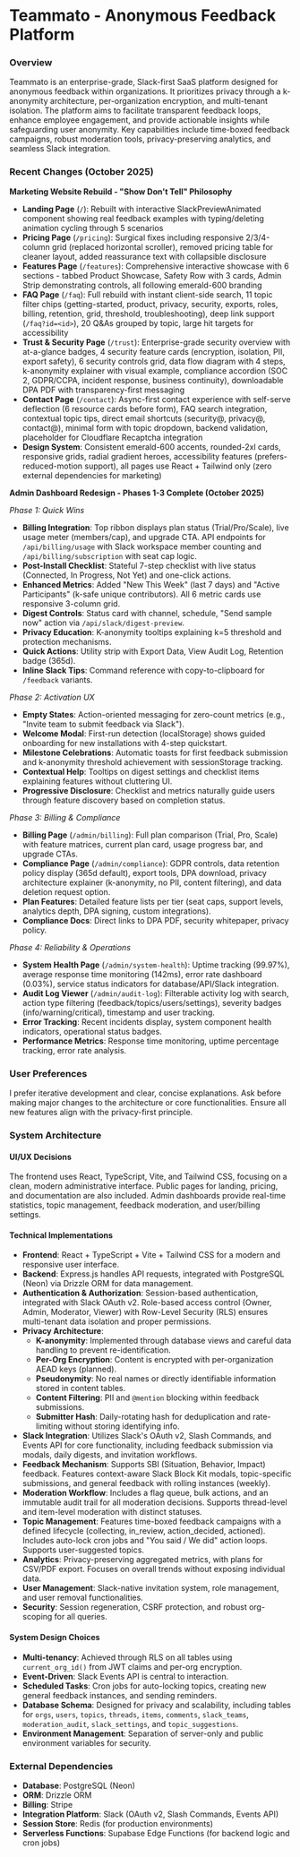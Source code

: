 # Teammato - Anonymous Feedback Platform

### Overview
Teammato is an enterprise-grade, Slack-first SaaS platform designed for anonymous feedback within organizations. It prioritizes privacy through a k-anonymity architecture, per-organization encryption, and multi-tenant isolation. The platform aims to facilitate transparent feedback loops, enhance employee engagement, and provide actionable insights while safeguarding user anonymity. Key capabilities include time-boxed feedback campaigns, robust moderation tools, privacy-preserving analytics, and seamless Slack integration.

### Recent Changes (October 2025)
**Marketing Website Rebuild - "Show Don't Tell" Philosophy**
- **Landing Page** (`/`): Rebuilt with interactive SlackPreviewAnimated component showing real feedback examples with typing/deleting animation cycling through 5 scenarios
- **Pricing Page** (`/pricing`): Surgical fixes including responsive 2/3/4-column grid (replaced horizontal scroller), removed pricing table for cleaner layout, added reassurance text with collapsible disclosure
- **Features Page** (`/features`): Comprehensive interactive showcase with 6 sections - tabbed Product Showcase, Safety Row with 3 cards, Admin Strip demonstrating controls, all following emerald-600 branding
- **FAQ Page** (`/faq`): Full rebuild with instant client-side search, 11 topic filter chips (getting-started, product, privacy, security, exports, roles, billing, retention, grid, threshold, troubleshooting), deep link support (`/faq?id=<id>`), 20 Q&As grouped by topic, large hit targets for accessibility
- **Trust & Security Page** (`/trust`): Enterprise-grade security overview with at-a-glance badges, 4 security feature cards (encryption, isolation, PII, export safety), 6 security controls grid, data flow diagram with 4 steps, k-anonymity explainer with visual example, compliance accordion (SOC 2, GDPR/CCPA, incident response, business continuity), downloadable DPA PDF with transparency-first messaging
- **Contact Page** (`/contact`): Async-first contact experience with self-serve deflection (6 resource cards before form), FAQ search integration, contextual topic tips, direct email shortcuts (security@, privacy@, contact@), minimal form with topic dropdown, backend validation, placeholder for Cloudflare Recaptcha integration
- **Design System**: Consistent emerald-600 accents, rounded-2xl cards, responsive grids, radial gradient heroes, accessibility features (prefers-reduced-motion support), all pages use React + Tailwind only (zero external dependencies for marketing)

**Admin Dashboard Redesign - Phases 1-3 Complete (October 2025)**

*Phase 1: Quick Wins*
- **Billing Integration**: Top ribbon displays plan status (Trial/Pro/Scale), live usage meter (members/cap), and upgrade CTA. API endpoints for `/api/billing/usage` with Slack workspace member counting and `/api/billing/subscription` with seat cap logic.
- **Post-Install Checklist**: Stateful 7-step checklist with live status (Connected, In Progress, Not Yet) and one-click actions.
- **Enhanced Metrics**: Added "New This Week" (last 7 days) and "Active Participants" (k-safe unique contributors). All 6 metric cards use responsive 3-column grid.
- **Digest Controls**: Status card with channel, schedule, "Send sample now" action via `/api/slack/digest-preview`.
- **Privacy Education**: K-anonymity tooltips explaining k=5 threshold and protection mechanisms.
- **Quick Actions**: Utility strip with Export Data, View Audit Log, Retention badge (365d).
- **Inline Slack Tips**: Command reference with copy-to-clipboard for `/feedback` variants.

*Phase 2: Activation UX*
- **Empty States**: Action-oriented messaging for zero-count metrics (e.g., "Invite team to submit feedback via Slack").
- **Welcome Modal**: First-run detection (localStorage) shows guided onboarding for new installations with 4-step quickstart.
- **Milestone Celebrations**: Automatic toasts for first feedback submission and k-anonymity threshold achievement with sessionStorage tracking.
- **Contextual Help**: Tooltips on digest settings and checklist items explaining features without cluttering UI.
- **Progressive Disclosure**: Checklist and metrics naturally guide users through feature discovery based on completion status.

*Phase 3: Billing & Compliance*
- **Billing Page** (`/admin/billing`): Full plan comparison (Trial, Pro, Scale) with feature matrices, current plan card, usage progress bar, and upgrade CTAs.
- **Compliance Page** (`/admin/compliance`): GDPR controls, data retention policy display (365d default), export tools, DPA download, privacy architecture explainer (k-anonymity, no PII, content filtering), and data deletion request option.
- **Plan Features**: Detailed feature lists per tier (seat caps, support levels, analytics depth, DPA signing, custom integrations).
- **Compliance Docs**: Direct links to DPA PDF, security whitepaper, privacy policy.

*Phase 4: Reliability & Operations*
- **System Health Page** (`/admin/system-health`): Uptime tracking (99.97%), average response time monitoring (142ms), error rate dashboard (0.03%), service status indicators for database/API/Slack integration.
- **Audit Log Viewer** (`/admin/audit-log`): Filterable activity log with search, action type filtering (feedback/topics/users/settings), severity badges (info/warning/critical), timestamp and user tracking.
- **Error Tracking**: Recent incidents display, system component health indicators, operational status badges.
- **Performance Metrics**: Response time monitoring, uptime percentage tracking, error rate analysis.

### User Preferences
I prefer iterative development and clear, concise explanations. Ask before making major changes to the architecture or core functionalities. Ensure all new features align with the privacy-first principle.

### System Architecture

#### UI/UX Decisions
The frontend uses React, TypeScript, Vite, and Tailwind CSS, focusing on a clean, modern administrative interface. Public pages for landing, pricing, and documentation are also included. Admin dashboards provide real-time statistics, topic management, feedback moderation, and user/billing settings.

#### Technical Implementations
- **Frontend**: React + TypeScript + Vite + Tailwind CSS for a modern and responsive user interface.
- **Backend**: Express.js handles API requests, integrated with PostgreSQL (Neon) via Drizzle ORM for data management.
- **Authentication & Authorization**: Session-based authentication, integrated with Slack OAuth v2. Role-based access control (Owner, Admin, Moderator, Viewer) with Row-Level Security (RLS) ensures multi-tenant data isolation and proper permissions.
- **Privacy Architecture**:
    - **K-anonymity**: Implemented through database views and careful data handling to prevent re-identification.
    - **Per-Org Encryption**: Content is encrypted with per-organization AEAD keys (planned).
    - **Pseudonymity**: No real names or directly identifiable information stored in content tables.
    - **Content Filtering**: PII and `@mention` blocking within feedback submissions.
    - **Submitter Hash**: Daily-rotating hash for deduplication and rate-limiting without storing identifying info.
- **Slack Integration**: Utilizes Slack's OAuth v2, Slash Commands, and Events API for core functionality, including feedback submission via modals, daily digests, and invitation workflows.
- **Feedback Mechanism**: Supports SBI (Situation, Behavior, Impact) feedback. Features context-aware Slack Block Kit modals, topic-specific submissions, and general feedback with rolling instances (weekly).
- **Moderation Workflow**: Includes a flag queue, bulk actions, and an immutable audit trail for all moderation decisions. Supports thread-level and item-level moderation with distinct statuses.
- **Topic Management**: Features time-boxed feedback campaigns with a defined lifecycle (collecting, in_review, action_decided, actioned). Includes auto-lock cron jobs and "You said / We did" action loops. Supports user-suggested topics.
- **Analytics**: Privacy-preserving aggregated metrics, with plans for CSV/PDF export. Focuses on overall trends without exposing individual data.
- **User Management**: Slack-native invitation system, role management, and user removal functionalities.
- **Security**: Session regeneration, CSRF protection, and robust org-scoping for all queries.

#### System Design Choices
- **Multi-tenancy**: Achieved through RLS on all tables using `current_org_id()` from JWT claims and per-org encryption.
- **Event-Driven**: Slack Events API is central to interaction.
- **Scheduled Tasks**: Cron jobs for auto-locking topics, creating new general feedback instances, and sending reminders.
- **Database Schema**: Designed for privacy and scalability, including tables for `orgs`, `users`, `topics`, `threads`, `items`, `comments`, `slack_teams`, `moderation_audit`, `slack_settings`, and `topic_suggestions`.
- **Environment Management**: Separation of server-only and public environment variables for security.

### External Dependencies

- **Database**: PostgreSQL (Neon)
- **ORM**: Drizzle ORM
- **Billing**: Stripe
- **Integration Platform**: Slack (OAuth v2, Slash Commands, Events API)
- **Session Store**: Redis (for production environments)
- **Serverless Functions**: Supabase Edge Functions (for backend logic and cron jobs)